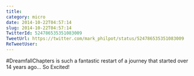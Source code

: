 ```yaml
---
title: 
category: micro
date: 2014-10-22T04:57:14
slug: 2014-10-22T04:57:14
TwitterId: 524786535351083009
TweetUrl: https://twitter.com/mark_philpot/status/524786535351083009
ReTweetUser: 
---
```


#DreamfallChapters is such a fantastic restart of a journey that started over 14 years ago… So Excited!